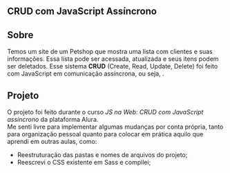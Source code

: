 ## CRUD com JavaScript Assíncrono

## Sobre

Temos um site de um Petshop que mostra uma lista com clientes e suas informações. Essa lista pode ser acessada, atualizada e seus itens podem ser deletados. Esse sistema **CRUD** (Create, Read, Update, Delete) foi feito com JavaScript em comunicação assíncrona, ou seja, .

## Projeto

O projeto foi feito durante o curso *JS na Web: CRUD com JavaScript assíncrono* da plataforma Alura.    
Me senti livre para implementar algumas mudanças por conta própria, tanto para organização pessoal quanto para colocar em prática aquilo que aprendi em outras aulas, como:

* Reestruturação das pastas e nomes de arquivos do projeto;
* Reescrevi o CSS existente em Sass e compilei;